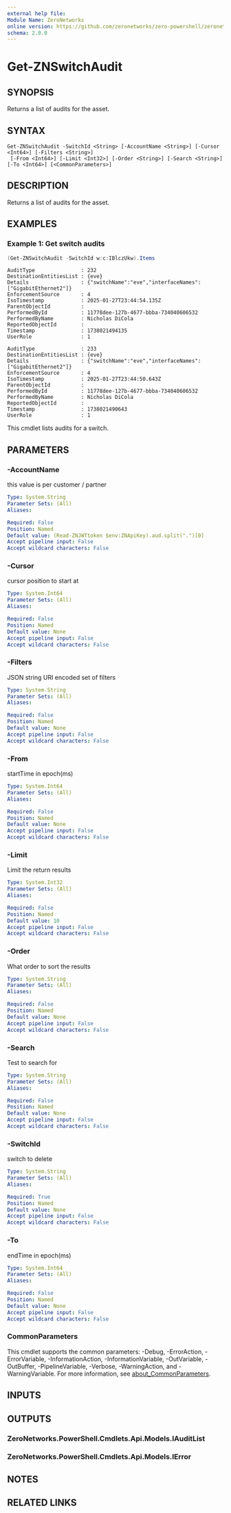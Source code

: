 ```yaml
---
external help file:
Module Name: ZeroNetworks
online version: https://github.com/zeronetworks/zero-powershell/zeronetworks/get-znswitchaudit
schema: 2.0.0
---
```


# Get-ZNSwitchAudit

## SYNOPSIS
Returns a list of audits for the asset.

## SYNTAX

```
Get-ZNSwitchAudit -SwitchId <String> [-AccountName <String>] [-Cursor <Int64>] [-Filters <String>]
 [-From <Int64>] [-Limit <Int32>] [-Order <String>] [-Search <String>] [-To <Int64>] [<CommonParameters>]
```

## DESCRIPTION
Returns a list of audits for the asset.

## EXAMPLES

### Example 1: Get switch audits
```powershell
(Get-ZNSwitchAudit -SwitchId w:c:IBlczUkw).Items
```

```output
AuditType               : 232
DestinationEntitiesList : {eve}
Details                 : {"switchName":"eve","interfaceNames":["GigabitEthernet2"]}
EnforcementSource       : 4
IsoTimestamp            : 2025-01-27T23:44:54.135Z
ParentObjectId          : 
PerformedById           : 11778dee-127b-4677-bbba-734040606532
PerformedByName         : Nicholas DiCola
ReportedObjectId        : 
Timestamp               : 1738021494135
UserRole                : 1

AuditType               : 233
DestinationEntitiesList : {eve}
Details                 : {"switchName":"eve","interfaceNames":["GigabitEthernet2"]}
EnforcementSource       : 4
IsoTimestamp            : 2025-01-27T23:44:50.643Z
ParentObjectId          : 
PerformedById           : 11778dee-127b-4677-bbba-734040606532
PerformedByName         : Nicholas DiCola
ReportedObjectId        : 
Timestamp               : 1738021490643
UserRole                : 1
```

This cmdlet lists audits for a switch.

## PARAMETERS

### -AccountName
this value is per customer / partner

```yaml
Type: System.String
Parameter Sets: (All)
Aliases:

Required: False
Position: Named
Default value: (Read-ZNJWTtoken $env:ZNApiKey).aud.split(".")[0]
Accept pipeline input: False
Accept wildcard characters: False
```

### -Cursor
cursor position to start at

```yaml
Type: System.Int64
Parameter Sets: (All)
Aliases:

Required: False
Position: Named
Default value: None
Accept pipeline input: False
Accept wildcard characters: False
```

### -Filters
JSON string URI encoded set of filters

```yaml
Type: System.String
Parameter Sets: (All)
Aliases:

Required: False
Position: Named
Default value: None
Accept pipeline input: False
Accept wildcard characters: False
```

### -From
startTime in epoch(ms)

```yaml
Type: System.Int64
Parameter Sets: (All)
Aliases:

Required: False
Position: Named
Default value: None
Accept pipeline input: False
Accept wildcard characters: False
```

### -Limit
Limit the return results

```yaml
Type: System.Int32
Parameter Sets: (All)
Aliases:

Required: False
Position: Named
Default value: 10
Accept pipeline input: False
Accept wildcard characters: False
```

### -Order
What order to sort the results

```yaml
Type: System.String
Parameter Sets: (All)
Aliases:

Required: False
Position: Named
Default value: None
Accept pipeline input: False
Accept wildcard characters: False
```

### -Search
Test to search for

```yaml
Type: System.String
Parameter Sets: (All)
Aliases:

Required: False
Position: Named
Default value: None
Accept pipeline input: False
Accept wildcard characters: False
```

### -SwitchId
switch to delete

```yaml
Type: System.String
Parameter Sets: (All)
Aliases:

Required: True
Position: Named
Default value: None
Accept pipeline input: False
Accept wildcard characters: False
```

### -To
endTime in epoch(ms)

```yaml
Type: System.Int64
Parameter Sets: (All)
Aliases:

Required: False
Position: Named
Default value: None
Accept pipeline input: False
Accept wildcard characters: False
```

### CommonParameters
This cmdlet supports the common parameters: -Debug, -ErrorAction, -ErrorVariable, -InformationAction, -InformationVariable, -OutVariable, -OutBuffer, -PipelineVariable, -Verbose, -WarningAction, and -WarningVariable. For more information, see [about_CommonParameters](http://go.microsoft.com/fwlink/?LinkID=113216).

## INPUTS

## OUTPUTS

### ZeroNetworks.PowerShell.Cmdlets.Api.Models.IAuditList

### ZeroNetworks.PowerShell.Cmdlets.Api.Models.IError

## NOTES

## RELATED LINKS

